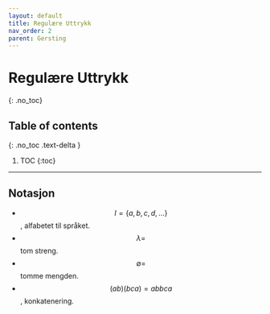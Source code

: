```yaml
---
layout: default
title: Regulære Uttrykk
nav_order: 2
parent: Gersting
---
```


# Regulære Uttrykk
{: .no_toc}
## Table of contents
{: .no_toc .text-delta }

1. TOC
{:toc}

---

## Notasjon

 - $$ I = \lbrace a,b,c,d,...\rbrace$$, alfabetet til språket.
 - $$\lambda = $$ tom streng.
 - $$\emptyset = $$ tomme mengden.
 - $$(ab)(bca) = abbca$$, konkatenering.